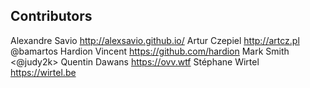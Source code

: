 
Contributors
------------

Alexandre Savio <http://alexsavio.github.io/>
Artur Czepiel <http://artcz.pl>
@bamartos
Hardion Vincent <https://github.com/hardion>
Mark Smith <@judy2k>
Quentin Dawans <https://ovv.wtf>
Stéphane Wirtel <https://wirtel.be>
